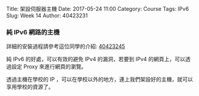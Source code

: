 Title: 架設伺服器主機 
Date: 2017-05-24 11:00
Category: Course
Tags: IPv6
Slug: Week 14
Author: 40423231

<h3>純 IPv6 網路的主機</h3>
<!-- PELICAN_END_SUMMARY -->

<p>詳細的安裝過程請參考這位同學的介紹: <a href="https://40423245.github.io/2017springcd_hw/blog/2017spring-cd-W14.html">40423245</a></p>

<p>純 IPv6 的好處，可以有效的避免 IPv4 的漏洞，若要到 IPv4 的網頁上，可以透過設定 Proxy 來進行網頁的瀏覽。</p>

<p>透過主機在學校的 IP ，可以在學校以外的地方，連上我們架設好的主機，就可以享用學校的資源了。</p>